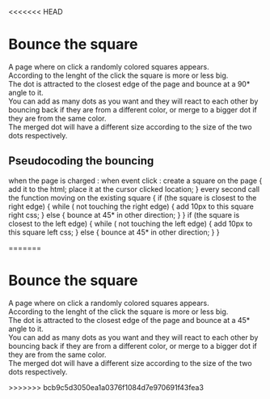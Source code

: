 <<<<<<< HEAD
<h1>Bounce the square</h1>


<p>A page where on click a randomly colored squares appears. <br>
According to the lenght of the click the square is more or less big. <br>
The dot is attracted to the closest edge of the page and bounce at a 90* angle to it. <br>
You can add as many dots as you want and they will react to each other by bouncing back if they are from a different color, or merge to a bigger dot if they are from the same color.<br>
The merged dot will have a different size according to the size of the two dots respectively.</p>


<h2>Pseudocoding the bouncing</h2>
<p>when the page is charged :
   when event click : create a square on the page {
         add it to the html;
         place it at the cursor clicked location;
   }
   every second call the function moving on the existing square {
          if (the square is closest to the right edge) {
              while ( not touching the right edge) {
                        add 10px to this square right css;
                        }
               else {
                        bounce at 45* in other direction;
                        }
               }
            if (the square is closest to the left edge) {
              while ( not touching the left edge) {
                        add 10px to this square left css;
                        }
               else {
                        bounce at 45* in other direction;
                        }
               }
</P>
=======
<h1>Bounce the square</h1>


<p>A page where on click a randomly colored squares appears. <br>
According to the lenght of the click the square is more or less big. <br>
The dot is attracted to the closest edge of the page and bounce at a 45* angle to it. <br>
You can add as many dots as you want and they will react to each other by bouncing back if they are from a different color, or merge to a bigger dot if they are from the same color.<br>
The merged dot will have a different size according to the size of the two dots respectively.</p>
>>>>>>> bcb9c5d3050ea1a0376f1084d7e970691f43fea3
